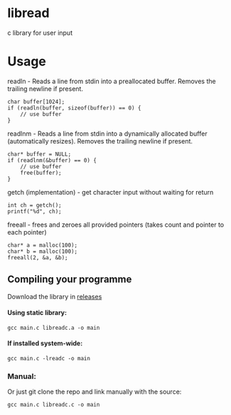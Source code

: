 # libread
 c library for user input

# Usage
readln - Reads a line from stdin into a preallocated buffer. Removes the trailing newline if present.
```
char buffer[1024];
if (readln(buffer, sizeof(buffer)) == 0) {
    // use buffer
}
```
readlnm - Reads a line from stdin into a dynamically allocated buffer (automatically resizes). Removes the trailing newline if present.
```
char* buffer = NULL;
if (readlnm(&buffer) == 0) {
    // use buffer
    free(buffer);
}
```
getch (implementation) - get character input without waiting for return
```
int ch = getch();
printf("%d", ch);
```
freeall - frees and zeroes all provided pointers (takes count and pointer to each pointer)
```
char* a = malloc(100);
char* b = malloc(100);
freeall(2, &a, &b);
```
## Compiling your programme
Download the library in [releases](https://github.com/LS554/libreadc/releases)
#### Using static library:
```
gcc main.c libreadc.a -o main
```
#### If installed system-wide: 
```
gcc main.c -lreadc -o main
```
### Manual:
Or just git clone the repo and link manually with the source:
```
gcc main.c libreadc.c -o main
```
